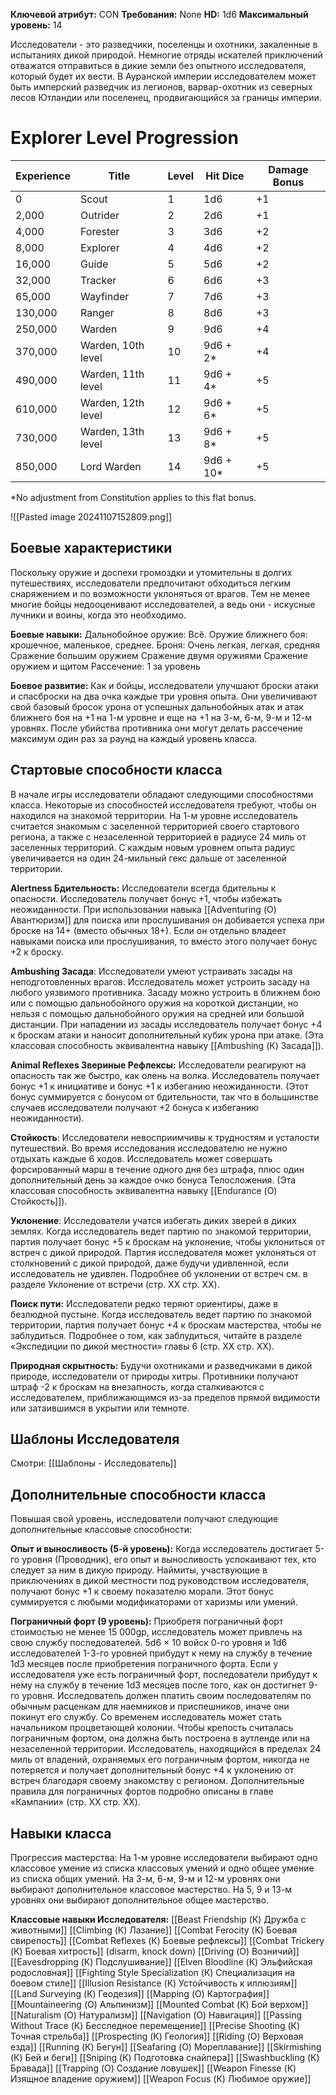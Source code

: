 **Ключевой атрибут:** CON
**Требования:** None
**HD:** 1d6
**Максимальный уровень:** 14

Исследователи - это разведчики, поселенцы и охотники, закаленные в испытаниях дикой природой. Немногие отряды искателей приключений отважатся отправиться в дикие земли без опытного исследователя, который будет их вести. В Ауранской империи исследователем может быть имперский разведчик из легионов, варвар-охотник из северных лесов Ютландии или поселенец, продвигающийся за границы империи.

# Explorer Level Progression

| Experience | Title              | Level | Hit Dice  | Damage Bonus |
| ---------- | ------------------ | ----- | --------- | ------------ |
| 0          | Scout              | 1     | 1d6       | +1           |
| 2,000      | Outrider           | 2     | 2d6       | +1           |
| 4,000      | Forester           | 3     | 3d6       | +2           |
| 8,000      | Explorer           | 4     | 4d6       | +2           |
| 16,000     | Guide              | 5     | 5d6       | +2           |
| 32,000     | Tracker            | 6     | 6d6       | +3           |
| 65,000     | Wayfinder          | 7     | 7d6       | +3           |
| 130,000    | Ranger             | 8     | 8d6       | +3           |
| 250,000    | Warden             | 9     | 9d6       | +4           |
| 370,000    | Warden, 10th level | 10    | 9d6 + 2*  | +4           |
| 490,000    | Warden, 11th level | 11    | 9d6 + 4*  | +5           |
| 610,000    | Warden, 12th level | 12    | 9d6 + 6*  | +5           |
| 730,000    | Warden, 13th level | 13    | 9d6 + 8*  | +5           |
| 850,000    | Lord Warden        | 14    | 9d6 + 10* | +5           |
*No adjustment from Constitution applies to this flat bonus.



![[Pasted image 20241107152809.png]]
## Боевые характеристики
Поскольку оружие и доспехи громоздки и утомительны в долгих путешествиях, исследователи предпочитают обходиться легким снаряжением и по возможности уклоняться от врагов. Тем не менее многие бойцы недооценивают исследователей, а ведь они - искусные лучники и воины, когда это необходимо. 

**Боевые навыки:** 
Дальнобойное оружие: Всё.
Оружие ближнего боя: крошечное, маленькое, среднее.
Броня: Очень легкая, легкая, средняя
Сражение большим оружием
Сражение двумя оружиями
Сражение оружием и щитом
Рассечение: 1 за уровень


**Боевое развитие:** Как и бойцы, исследователи улучшают броски атаки и спасброски на два очка каждые три уровня опыта. Они увеличивают свой базовый бросок урона от успешных дальнобойных атак и атак ближнего боя на +1 на 1-м уровне и еще на +1 на 3-м, 6-м, 9-м и 12-м уровнях. После убийства противника они могут делать рассечение максимум один раз за раунд на каждый уровень класса.

## Стартовые способности класса
В начале игры исследователи обладают следующими способностями класса. Некоторые из способностей исследователя требуют, чтобы он находился на знакомой территории. На 1-м уровне исследователь считается знакомым с заселенной территорией своего стартового региона, а также с незаселенной территорией в радиусе 24 миль от заселенных территорий. С каждым новым уровнем опыта радиус увеличивается на один 24-мильный гекс дальше от заселенной территории.

**Alertness Бдительность:** Исследователи всегда бдительны к опасности. Исследователь получает бонус +1, чтобы избежать неожиданности. При использовании навыка [[Adventuring (О) Авантюризм]] для поиска или прослушивания он добивается успеха при броске на 14+ (вместо обычных 18+). Если он отдельно владеет навыками поиска или прослушивания, то вместо этого получает бонус +2 к броску.

**Ambushing Засада**: Исследователи умеют устраивать засады на неподготовленных врагов. Исследователь может устроить засаду на любого уязвимого противника. Засаду можно устроить в ближнем бою или с помощью дальнобойного оружия на короткой дистанции, но нельзя с помощью дальнобойного оружия на средней или большой дистанции. При нападении из засады исследователь получает бонус +4 к броскам атаки и наносит дополнительный кубик урона при атаке. (Эта классовая способность эквивалентна навыку [[Ambushing (К) Засада]]).

**Animal Reflexes Звериные Рефлексы:** Исследователи реагируют на опасность так же быстро, как олень на волка. Исследователь получает бонус +1 к инициативе и бонус +1 к избеганию неожиданности. (Этот бонус суммируется с бонусом от бдительности, так что в большинстве случаев исследователи получают +2 бонуса к избеганию неожиданности).

**Стойкость**: Исследователи невосприимчивы к трудностям и усталости путешествий. Во время исследования исследователю не нужно отдыхать каждые 6 ходов. Исследователь может совершать форсированный марш в течение одного дня без штрафа, плюс один дополнительный день за каждое очко бонуса Телосложения. (Эта классовая способность эквивалентна навыку [[Endurance (О) Стойкость]]).

**Уклонение**: Исследователи учатся избегать диких зверей в диких землях. Когда исследователь ведет партию по знакомой территории, партия получает бонус +5 к броскам на уклонение, чтобы уклониться от встреч с дикой природой. Партия исследователя может уклоняться от столкновений с дикой природой, даже будучи удивленной, если исследователь не удивлен. Подробнее об уклонении от встреч см. в разделе Уклонение от встречи (стр. XX стр. XX).

**Поиск пути:** Исследователи редко теряют ориентиры, даже в безлюдной пустыне. Когда исследователь ведет партию по знакомой территории, партия получает бонус +4 к броскам мастерства, чтобы не заблудиться. Подробнее о том, как заблудиться, читайте в разделе «Экспедиции по дикой местности» главы 6 (стр. XX стр. XX).

**Природная скрытность:** Будучи охотниками и разведчиками в дикой природе, исследователи от природы хитры. Противники получают штраф -2 к броскам на внезапность, когда сталкиваются с исследователем, приближающимся из-за пределов прямой видимости или затаившимся в укрытии или темноте.

## Шаблоны Исследователя
Смотри: [[Шаблоны - Исследователь]]

## Дополнительные способности класса
Повышая свой уровень, исследователи получают следующие дополнительные классовые способности:

**Опыт и выносливость (5-й уровень):** Когда исследователь достигает 5-го уровня (Проводник), его опыт и выносливость успокаивают тех, кто следует за ним в дикую природу. Наймиты, участвующие в приключениях в дикой местности под руководством исследователя, получают бонус +1 к своему показателю морали. Этот бонус суммируется с любыми модификаторами от харизмы или умений.

**Пограничный форт (9 уровень):** Приобретя пограничный форт стоимостью не менее 15 000gp, исследователь может привлечь на свою службу последователей. 5d6 × 10 войск 0-го уровня и 1d6 исследователей 1-3-го уровней прибудут к нему на службу в течение 1d3 месяцев после приобретения пограничного форта. Если у исследователя уже есть пограничный форт, последователи прибудут к нему на службу в течение 1d3 месяцев после того, как он достигнет 9-го уровня. Исследователь должен платить своим последователям по обычным расценкам для наемников и приспешников, иначе они покинут его службу. Со временем исследователь может стать начальником процветающей колонии. Чтобы крепость считалась пограничным фортом, она должна быть построена в аутленде или на незаселенной территории. Исследователь, находящийся в пределах 24 миль от владений, охраняемых его пограничным фортом, никогда не потеряется и получает дополнительный бонус +4 к уклонению от встреч благодаря своему знакомству с регионом. Дополнительные правила для пограничных фортов подробно описаны в главе «Кампании» (стр. XX стр. XX).

## Навыки класса
Прогрессия мастерства: На 1-м уровне исследователи выбирают одно классовое умение из списка классовых умений и одно общее умение из списка общих умений. На 3-м, 6-м, 9-м и 12-м уровнях они выбирают дополнительное классовое мастерство. На 5, 9 и 13-м уровнях они выбирают дополнительное общее мастерство.

**Классовые навыки Исследователя:**
[[Beast Friendship (К) Дружба с животными]]
[[Climbing (К) Лазание]]
[[Combat Ferocity (К) Боевая свирепость]]
[[Combat Reflexes (К) Боевые рефлексы]]
[[Combat Trickery (К) Боевая хитрость]] (disarm, knock down)
[[Driving (О) Возничий]]
[[Eavesdropping (К) Подслушивание]]
[[Elven Bloodline (К) Эльфийская родословная]]
[[Fighting Style Specialization (К) Специализация на боевом стиле]]
[[Illusion Resistance (К) Устойчивость к иллюзиям]]
[[Land Surveying (К) Геодезия]]
[[Mapping (О) Картография]]
[[Mountaineering (О) Альпинизм]]
[[Mounted Combat (К) Бой верхом]]
[[Naturalism (О) Натурализм]]
[[Navigation (О) Навигация]]
[[Passing Without Trace (К)  Бесследное перемещение]]
[[Precise Shooting (К) Точная стрельба]]
[[Prospecting (К) Геология]]
[[Riding (О) Верховая езда]]
[[Running (К) Бегун]]
[[Seafaring (О) Мореплавание]]
[[Skirmishing (К) Бей и беги]]
[[Sniping (К) Подготовка снайпера]]
[[Swashbuckling (К) Бравада]]
[[Trapping (О) Создание ловушек]]
[[Weapon Finesse (К) Изящное владение оружием]]
[[Weapon Focus (К) Любимое оружие]]